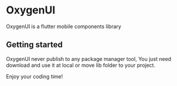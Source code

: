 # OxygenUI

OxygenUI is a flutter mobile components library

## Getting started

OxygenUI never publish to any package manager tool, You just need download and use it at local or move lib folder to your project.

Enjoy your coding time!